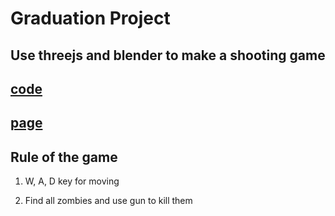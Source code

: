 # Graduation Project

## Use threejs and blender to make a shooting game

## [code](https://github.com/zhoudaxia2016/threejs-game)

## [page](https://zhoudaxia2016.github.io/threejs-game/)

## Rule of the game

1. W, A, D key for moving

2. Find all zombies and use gun to kill them
